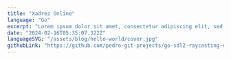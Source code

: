 ```yaml
---
title: "Xadrez Online"
language: "Go"
excerpt: "Lorem ipsum dolor sit amet, consectetur adipiscing elit, sed do eiusmod tempor incididunt ut labore et dolore magna aliqua. Praesent elementum facilisis leo vel fringilla est ullamcorper eget. At imperdiet dui accumsan sit amet nulla facilities morbi tempus."
date: "2024-02-16T05:35:07.322Z"
languageSVG: "/assets/blog/hello-world/cover.jpg"
githubLink: "https://github.com/pedro-git-projects/go-sdl2-raycasting-engine"
---
```


